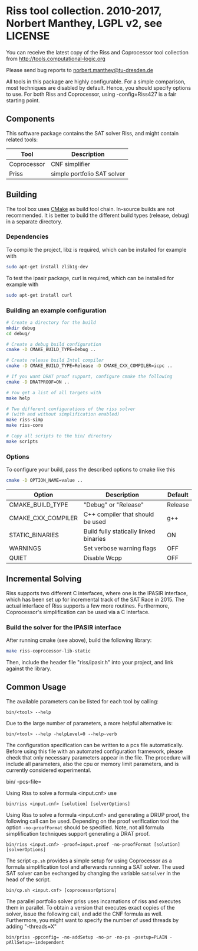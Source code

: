 # Riss tool collection. 2010-2017, Norbert Manthey, LGPL v2, see LICENSE

You can receive the latest copy of the Riss and Coprocessor tool collection from
http://tools.computational-logic.org

Please send bug reports to norbert.manthey@tu-dresden.de

All tools in this package are highly configurable. For a simple comparison, most 
techniques are disabled by default. Hence, you should specify options to use. For
both Riss and Coprocessor, using -config=Riss427 is a fair starting point.

## Components

This software package contains the SAT solver Riss, and might contain related 
tools:

| Tool        | Description                                 |
| ----------- | ------------------------------------------- |
| Coprocessor |  CNF simplifier                             |
| Priss       |  simple portfolio SAT solver                |


## Building

The tool box uses [CMake](http://cmake.org/) as build tool chain. In-source
builds are not recommended. It is better to build the different build types
(release, debug) in a separate directory.

### Dependencies

To compile the project, libz is required, which can be installed for example
with

```bash
sudo apt-get install zlib1g-dev
```

To test the ipasir package, curl is required, which can be installed for
example with

```bash
sudo apt-get install curl
```

### Building an example configuration


```bash
# Create a directory for the build
mkdir debug
cd debug/

# Create a debug build configuration
cmake -D CMAKE_BUILD_TYPE=Debug ..

# Create release build Intel compiler
cmake -D CMAKE_BUILD_TYPE=Release -D CMAKE_CXX_COMPILER=icpc ..

# If you want DRAT proof support, configure cmake the following
cmake -D DRATPROOF=ON ..

# You get a list of all targets with
make help

# Two different configurations of the riss solver
# (with and without simplification enabled)
make riss-simp
make riss-core

# Copy all scripts to the bin/ directory
make scripts
```

### Options

To configure your build, pass the described options to cmake like this

```bash
cmake -D OPTION_NAME=value ..
```

| Option             | Description                                            | Default |
| ------------------ | ------------------------------------------------------ | ------- |
| CMAKE_BUILD_TYPE   | "Debug" or "Release"                                   | Release |
| CMAKE_CXX_COMPILER | C++ compiler that should be used                       |     g++ |
| STATIC_BINARIES    | Build fully statically linked binaries                 |      ON |
| WARNINGS           | Set verbose warning flags                              |     OFF |
| QUIET              | Disable Wcpp                                           |     OFF |


## Incremental Solving

Riss supports two different C interfaces, where one is the IPASIR interface, which has been
set up for incremental track of the SAT Race in 2015. The actual interface of Riss supports
a few more routines. Furthermore, Coprocessor's simplification can be used via a C interface.

### Build the solver for the IPASIR interface

After running cmake (see above), build the following library:

```bash
make riss-coprocessor-lib-static
```
Then, include the header file "riss/ipasir.h" into your project, and link against the library.

## Common Usage

The available parameters can be listed for each tool by calling:

    bin/<tool> --help

Due to the large number of parameters, a more helpful alternative is:
    
    bin/<tool> --help -helpLevel=0 --help-verb

The configuration specification can be written to a pcs file automatically. 
Before using this file with an automated configuration framework, please check
that only necessary parameters appear in the file. The procedure will include 
all parameters, also the cpu or memory limit parameters, and is currently considered
experimental.

  bin/<tool> -pcs-file=<pcs-filename>
  

Using Riss to solve a formula <input.cnf> use

    bin/riss <input.cnf> [solution] [solverOptions]

Using Riss to solve a formula <input.cnf> and generating a DRUP proof, the 
following call can be used. Depending on the proof verification tool the option
`-no-proofFormat` should be specified. Note, not all formula simplification
techniques support generating a DRAT proof.

    bin/riss <input.cnf> -proof=input.proof -no-proofFormat [solution] [solverOptions]

The script `cp.sh` provides a simple setup for using Coprocessor as a formula
simplification tool and afterwards running a SAT solver. The used SAT solver can
be exchanged by changing the variable `satsolver` in the head of the script.

    bin/cp.sh <input.cnf> [coprocessorOptions]

The parallel portfolio solver priss uses incarnations of riss and executes them in
parallel. To obtain a version that executes exact copies of the solver, issue the 
following call, and add the CNF formula as well. Furthermore, you might want to specify
the number of used threads by adding "-threads=X"

    bin/priss -ppconfig= -no-addSetup -no-pr -no-ps -psetup=PLAIN -pAllSetup=-independent
